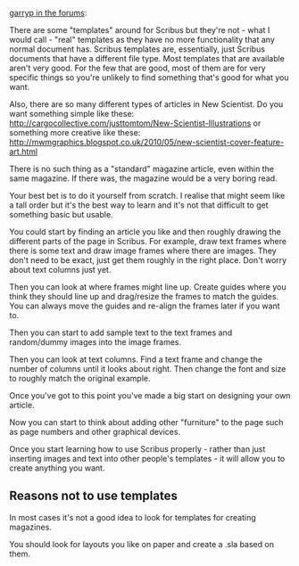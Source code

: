 [garryp in the forums](http://forums.scribus.net/index.php?action=post2;start=0;board=5):

There are some "templates" around for Scribus but they're not - what I would call - "real" templates as they have no more functionality that any normal document has. Scribus templates are, essentially, just Scribus documents that have a different file type. Most templates that are available aren't very good. For the few that are good, most of them are for very specific things so you're unlikely to find something that's good for what you want.

Also, there are so many different types of articles in New Scientist. Do you want something simple like these: http://cargocollective.com/justtomtom/New-Scientist-Illustrations or something more creative like these: http://mwmgraphics.blogspot.co.uk/2010/05/new-scientist-cover-feature-art.html

There is no such thing as a "standard" magazine article, even within the same magazine. If there was, the magazine would be a very boring read.

Your best bet is to do it yourself from scratch. I realise that might seem like a tall order but it's the best way to learn and it's not that difficult to get something basic but usable.

You could start by finding an article you like and then roughly drawing the different parts of the page in Scribus. For example, draw text frames where there is some text and draw image frames where there are images. They don't need to be exact, just get them roughly in the right place. Don't worry about text columns just yet.

Then you can look at where frames might line up. Create guides where you think they should line up and drag/resize the frames to match the guides. You can always move the guides and re-align the frames later if you want to.

Then you can start to add sample text to the text frames and random/dummy images into the image frames.

Then you can look at text columns. Find a text frame and change the number of columns until it looks about right. Then change the font and size to roughly match the original example.

Once you've got to this point you've made a big start on designing your own article.

Now you can start to think about adding other "furniture" to the page such as page numbers and other graphical devices.

Once you start learning how to use Scribus properly - rather than just inserting images and text into other people's templates - it will allow you to create anything you want.

## Reasons not to use templates

In most cases it's not a good idea to look for templates for creating magazines.

You should look for layouts you like on paper and create a .sla based on them.
